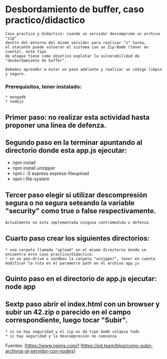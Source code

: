 # Desbordamiento de buffer, caso practico/didactico
    Caso practico y didactico: cuando un servidor descomprime un archivo "zip" 
    dentro del entorno del mismo servidor para realizar "x" tarea, 
    el atacante puede vulnerar el sistema con un Zip-Bomb (tener en cuenta), este tipo 
    de ataque tiene como objetivo explotar la vulnerabilidad de "desbordamiento de buffer".

    Debemos aprender a estar un paso adelante y realizar un código limpio y seguro.

### Prerequisitos, tener instalado:
    * mongodb
    * nodejs


## Primer paso: no realizar esta actividad hasta proponer una linea de defenza.

## Segundo paso en la terminar apuntando al directorio donde esta app.js ejecutar: 
   * npm install
   * npm install unzipper
   * npm i -S express express-fileupload
   * npm i file-system

## Tercer paso elegir si utilizar descompresión segura o no segura seteando la variable "security" como true o false respectivamente.
    Actualmente no esta implementada ninguna contramedida o defenza.

## Cuarto paso crear los siguientes directorios:
    * una carpeta llamada "upload" en el mismo directorio donde se encuentra este caso practico/didactico.
    * en un pen-drive o sandbox la carpeta "unzipper", tener en cuenta modificar la ruta en el parametro path en el archivo app.js

## Quinto paso en el directorio de app.js ejecutar: node app

## Sextp paso abrir el index.html con un browser y subir un 42.zip o parecido en el campo correspondiente, luego tocar "Subir". 
    * si no hay seguridad y el zip es de tipo bomb colapsa todo
    * si hay seguridad y la descompresión no comienza

Fuentes: [https://www.npmjs.com/] [https://ed.team/blog/como-subir-archivos-al-servidor-con-nodejs]
